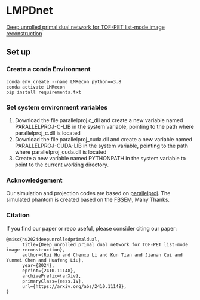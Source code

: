# LMPDnet
[Deep unrolled primal dual network for TOF-PET list-mode image reconstruction](https://iopscience.iop.org/article/10.1088/1361-6560/adf9b7/pdf)

## Set up

### Create a conda Environment
```
conda env create --name LMRecon python==3.8
conda activate LMRecon
pip install requirements.txt
```
###

### Set system environment variables
1. Download the file parallelproj.c_dll and create a new variable named PARALLELPROJ-C-LIB in the system variable, pointing to the path where parallelproj_c.dll is located
2. Download the file parallelproj_cuda.dll and create a new variable named PARALLELPROJ-CUDA-LIB in the system variable, pointing to the path where parallelproj_cuda.dll is located
3. Create a new variable named PYTHONPATH in the system variable to point to the current working directory.
###


### Acknowledgement

Our simulation and projection codes are based on [
parallelproj](https://github.com/gschramm/parallelproj). The simulated phantom is created based on the [FBSEM](https://github.com/Abolfazl-Mehranian/FBSEM), Many Thanks. 

### Citation
If you find our paper or repo useful, please consider citing our paper:
```
@misc{hu2024deepunrolledprimaldual,
      title={Deep unrolled primal dual network for TOF-PET list-mode image reconstruction}, 
      author={Rui Hu and Chenxu Li and Kun Tian and Jianan Cui and Yunmei Chen and Huafeng Liu},
      year={2024},
      eprint={2410.11148},
      archivePrefix={arXiv},
      primaryClass={eess.IV},
      url={https://arxiv.org/abs/2410.11148}, 
}
```
